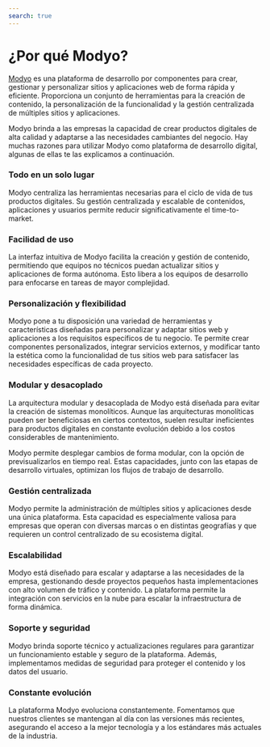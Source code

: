 ```yaml
---
search: true
---
```


# ¿Por qué Modyo?

[Modyo](https://www.modyo.com) es una plataforma de desarrollo por componentes para crear, gestionar y personalizar sitios y aplicaciones web de forma rápida y eficiente. Proporciona un conjunto de herramientas para la creación de contenido, la personalización de la funcionalidad y la gestión centralizada de múltiples sitios y aplicaciones.

Modyo brinda a las empresas la capacidad de crear productos digitales de alta calidad y adaptarse a las necesidades cambiantes del negocio. Hay muchas razones para utilizar Modyo como plataforma de desarrollo digital, algunas de ellas te las explicamos a continuación.

### Todo en un solo lugar

Modyo centraliza las herramientas necesarias para el ciclo de vida de tus productos digitales. Su gestión centralizada y escalable de contenidos, aplicaciones y usuarios permite reducir significativamente el time-to-market.

### Facilidad de uso

La interfaz intuitiva de Modyo facilita la creación y gestión de contenido, permitiendo que equipos no técnicos puedan actualizar sitios y aplicaciones de forma autónoma. Esto libera a los equipos de desarrollo para enfocarse en tareas de mayor complejidad.

### Personalización y flexibilidad

Modyo pone a tu disposición una variedad de herramientas y características diseñadas para personalizar y adaptar sitios web y aplicaciones a los requisitos específicos de tu negocio. Te permite crear componentes personalizados, integrar servicios externos, y modificar tanto la estética como la funcionalidad de tus sitios web para satisfacer las necesidades específicas de cada proyecto.

### Modular y desacoplado

La arquitectura modular y desacoplada de Modyo está diseñada para evitar la creación de sistemas monolíticos. Aunque las arquitecturas monolíticas pueden ser beneficiosas en ciertos contextos, suelen resultar ineficientes para productos digitales en constante evolución debido a los costos considerables de mantenimiento.

Modyo permite desplegar cambios de forma modular, con la opción de previsualizarlos en tiempo real. Estas capacidades, junto con las etapas de desarrollo virtuales, optimizan los flujos de trabajo de desarrollo.

### Gestión centralizada

Modyo permite la administración de múltiples sitios y aplicaciones desde una única plataforma. Esta capacidad es especialmente valiosa para empresas que operan con diversas marcas o en distintas geografías y que requieren un control centralizado de su ecosistema digital.

### Escalabilidad

Modyo está diseñado para escalar y adaptarse a las necesidades de la empresa, gestionando desde proyectos pequeños hasta implementaciones con alto volumen de tráfico y contenido. La plataforma permite la integración con servicios en la nube para escalar la infraestructura de forma dinámica.

### Soporte y seguridad

Modyo brinda soporte técnico y actualizaciones regulares para garantizar un funcionamiento estable y seguro de la plataforma. Además, implementamos medidas de seguridad para proteger el contenido y los datos del usuario.

### Constante evolución

La plataforma Modyo evoluciona constantemente. Fomentamos que nuestros clientes se mantengan al día con las versiones más recientes, asegurando el acceso a la mejor tecnología y a los estándares más actuales de la industria.